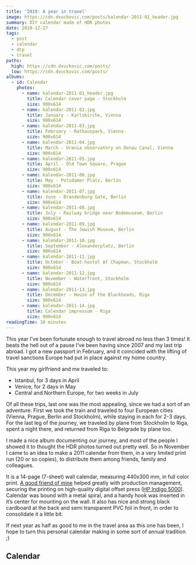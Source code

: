 ```yaml
---
title: '2010: A year in travel'
image: https://cdn.dvuckovic.com/posts/kalendar-2011-01_header.jpg
summary: DIY calendar made of HDR photos
date: 2010-12-27
tags:
  - post
  - calendar
  - dtp
  - travel
paths:
  high: https://cdn.dvuckovic.com/posts/
  low: https://cdn.dvuckovic.com/posts/
albums:
  - id: Calendar
    photos:
      - name: kalendar-2011-01_header.jpg
        title: Calendar cover page - Stockholm
        size: 900x614
      - name: kalendar-2011-02.jpg
        title: January - Karlskirche, Vienna
        size: 900x614
      - name: kalendar-2011-03.jpg
        title: February - Rathauspark, Vienna
        size: 900x614
      - name: kalendar-2011-04.jpg
        title: March - Urania observatory on Donau Canal, Vienna
        size: 900x614
      - name: kalendar-2011-05.jpg
        title: April - Old Town Square, Prague
        size: 900x614
      - name: kalendar-2011-06.jpg
        title: May - Potsdamer Platz, Berlin
        size: 900x614
      - name: kalendar-2011-07.jpg
        title: June - Brandenburg Gate, Berlin
        size: 900x614
      - name: kalendar-2011-08.jpg
        title: July - Railway bridge near Bodemuseum, Berlin
        size: 900x614
      - name: kalendar-2011-09.jpg
        title: August - The Jewish Museum, Berlin
        size: 900x614
      - name: kalendar-2011-10.jpg
        title: September - Alexanderplatz, Berlin
        size: 900x614
      - name: kalendar-2011-11.jpg
        title: October - Boat-hostel Af Chapman, Stockholm
        size: 900x614
      - name: kalendar-2011-12.jpg
        title: November - Waterfront, Stockholm
        size: 900x614
      - name: kalendar-2011-13.jpg
        title: December - House of the Blackheads, Riga
        size: 900x614
      - name: kalendar-2011-14.jpg
        title: Calendar impressum - Riga
        size: 900x614
readingTime: 10 minutes
---
```


This year I’ve been fortunate enough to travel abroad no less than 3 times! It beats the hell out of a pause I’ve been having since 2007 and my last trip abroad. I got a new passport in February, and it coincided with the lifting of travel sanctions Europe had put in place against my home country.

This year my girlfriend and me traveled to:

* Istanbul, for 3 days in April
* Venice, for 2 days in May
* Central and Northern Europe, for two weeks in July

Of all these trips, last one was the most appealing, since we had a sort of an adventure. First we took the train and traveled to four European cities (Vienna, Prague, Berlin and Stockholm), while staying in each for 2-3 days. For the last leg of the journey, we traveled by plane from Stockholm to Riga, spent a night there, and returned from Riga to Belgrade by plane too.

I made a nice album documenting our journey, and most of the people I showed it to thought the HDR photos turned out pretty well. So in November I came to an idea to make a 2011 calendar from them, in a very limited print run (20 or so copies), to distribute them among friends, family and colleagues.

It is a 14-page (7-sheet) wall calendar, measuring 440x300 mm, in full color print. [A good friend of mine](http://www.vlajkoshjk.com/) helped greatly with production management, securing the printing on high-quality digital offset press ([HP Indigo 5000](http://en.wikipedia.org/wiki/Indigo_Digital_Press)). Calendar was bound with a metal spiral, and a handy hook was inserted in it’s center for mounting on the wall. It also has nice and strong black cardboard at the back and semi transparent PVC foil in front, in order to consolidate it a little bit.

If next year as half as good to me in the travel area as this one has been, I hope to turn this personal calendar making in some sort of annual tradition ;)

## Calendar

<PhotoAlbum id="Calendar" />
